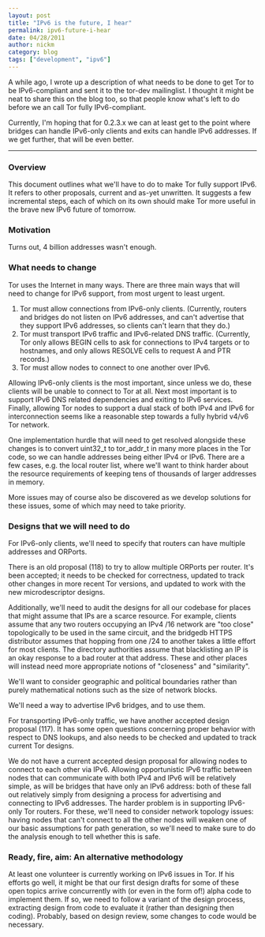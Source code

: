 ```yaml
---
layout: post
title: "IPv6 is the future, I hear"
permalink: ipv6-future-i-hear
date: 04/28/2011
author: nickm
category: blog
tags: ["development", "ipv6"]
---
```


A while ago, I wrote up a description of what needs to be done to get Tor to be IPv6-compliant and sent it to the tor-dev mailinglist. I thought it might be neat to share this on the blog too, so that people know what's left to do before we an call Tor fully IPv6-compliant.

Currently, I'm hoping that for 0.2.3.x we can at least get to the point where bridges can handle IPv6-only clients and exits can handle IPv6 addresses. If we get further, that will be even better.

* * *

### Overview

This document outlines what we'll have to do to make Tor fully support IPv6. It refers to other proposals, current and as-yet unwritten. It suggests a few incremental steps, each of which on its own should make Tor more useful in the brave new IPv6 future of tomorrow.

### Motivation

Turns out, 4 billion addresses wasn't enough.

### What needs to change

Tor uses the Internet in many ways. There are three main ways that will need to change for IPv6 support, from most urgent to least urgent.

1. Tor must allow connections from IPv6-only clients. (Currently, routers and bridges do not listen on IPv6 addresses, and can't advertise that they support IPv6 addresses, so clients can't learn that they do.)
2. Tor must transport IPv6 traffic and IPv6-related DNS traffic. (Currently, Tor only allows BEGIN cells to ask for connections to IPv4 targets or to hostnames, and only allows RESOLVE cells to request A and PTR records.)
3. Tor must allow nodes to connect to one another over IPv6.

Allowing IPv6-only clients is the most important, since unless we do, these clients will be unable to connect to Tor at all. Next most important is to support IPv6 DNS related dependencies and exiting to IPv6 services. Finally, allowing Tor nodes to support a dual stack of both IPv4 and IPv6 for interconnection seems like a reasonable step towards a fully hybrid v4/v6 Tor network.

One implementation hurdle that will need to get resolved alongside these changes is to convert uint32\_t to tor\_addr\_t in many more places in the Tor code, so we can handle addresses being either IPv4 or IPv6. There are a few cases, e.g. the local router list, where we'll want to think harder about the resource requirements of keeping tens of thousands of larger addresses in memory.

More issues may of course also be discovered as we develop solutions for these issues, some of which may need to take priority.

### Designs that we will need to do

For IPv6-only clients, we'll need to specify that routers can have multiple addresses and ORPorts.

There is an old proposal (118) to try to allow multiple ORPorts per router. It's been accepted; it needs to be checked for correctness, updated to track other changes in more recent Tor versions, and updated to work with the new microdescriptor designs.

Additionally, we'll need to audit the designs for all our codebase for places that might assume that IPs are a scarce resource. For example, clients assume that any two routers occupying an IPv4 /16 network are "too close" topologically to be used in the same circuit, and the bridgedb HTTPS distributor assumes that hopping from one /24 to another takes a little effort for most clients. The directory authorities assume that blacklisting an IP is an okay response to a bad router at that address. These and other places will instead need more appropriate notions of "closeness" and "similarity".

We'll want to consider geographic and political boundaries rather than purely mathematical notions such as the size of network blocks.

We'll need a way to advertise IPv6 bridges, and to use them.

For transporting IPv6-only traffic, we have another accepted design proposal (117). It has some open questions concerning proper behavior with respect to DNS lookups, and also needs to be checked and updated to track current Tor designs.

We do not have a current accepted design proposal for allowing nodes to connect to each other via IPv6. Allowing opportunistic IPv6 traffic between nodes that can communicate with both IPv4 and IPv6 will be relatively simple, as will be bridges that have only an IPv6 address: both of these fall out relatively simply from designing a process for advertising and connecting to IPv6 addresses. The harder problem is in supporting IPv6-only Tor routers. For these, we'll need to consider network topology issues: having nodes that can't connect to all the other nodes will weaken one of our basic assumptions for path generation, so we'll need to make sure to do the analysis enough to tell whether this is safe.

### Ready, fire, aim: An alternative methodology

At least one volunteer is currently working on IPv6 issues in Tor. If his efforts go well, it might be that our first design drafts for some of these open topics arrive concurrently with (or even in the form of!) alpha code to implement them. If so, we need to follow a variant of the design process, extracting design from code to evaluate it (rather than designing then coding). Probably, based on design review, some changes to code would be necessary.

